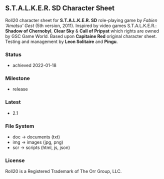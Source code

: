   ## S.T.A.L.K.E.R. SD Character Sheet

  Roll20 character sheet for **S.T.A.L.K.E.R. SD** role-playing game by *Fabien 'Amatsu' Gest* (5th version, 2011).
  Inspired by video games S.T.A.L.K.E.R.: **Shadow of Chernobyl**, **Clear Sky** & **Call of Pripyat** which rights are owned by GSC Game World.
  Based upon **Capitaine Red** original character sheet.
  Testing and management by **Leon Solitaire** and **Pingu**.

  ### Status

  * achieved 2022-01-18

  ### Milestone

  * release

  ### Latest

  * 2.1

  ### File System

  * doc -> documents (txt)
  * img -> images (jpg, png)
  * scr -> scripts (html, js, json)

  ### License

  Roll20 is a Registered Trademark of The Orr Group, LLC.
